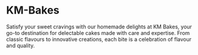 # KM-Bakes
Satisfy your sweet cravings with our homemade delights at KM Bakes, your go-to destination for delectable cakes made with care and expertise. From classic flavours to innovative creations, each bite is a celebration of flavour and quality.
